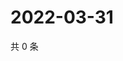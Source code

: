 # 2022-03-31

共 0 条

<!-- BEGIN WEIBO -->
<!-- 最后更新时间 Thu Mar 31 2022 12:15:48 GMT+0800 (China Standard Time) -->

<!-- END WEIBO -->

